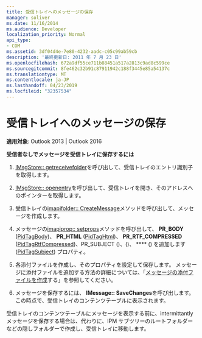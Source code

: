 ```yaml
---
title: 受信トレイへのメッセージの保存
manager: soliver
ms.date: 11/16/2014
ms.audience: Developer
localization_priority: Normal
api_type:
- COM
ms.assetid: 3df04d4e-7e80-4232-aadc-c05c99ab59cb
description: '最終更新日: 2011 年 7 月 23 日'
ms.openlocfilehash: 672a9df55ce711b88451a517a2813c9ad8c599ce
ms.sourcegitcommit: 8fe462c32b91c87911942c188f3445e85a54137c
ms.translationtype: MT
ms.contentlocale: ja-JP
ms.lasthandoff: 04/23/2019
ms.locfileid: "32357534"
---
```

# <a name="saving-a-message-in-the-inbox"></a>受信トレイへのメッセージの保存

  
  
**適用対象**: Outlook 2013 | Outlook 2016 
  
 **受信者なしでメッセージを受信トレイに保存するには**
  
1. [IMsgStore:: getreceivefolder](imsgstore-getreceivefolder.md)を呼び出して、受信トレイのエントリ識別子を取得します。 
    
2. [IMsgStore:: openentry](imsgstore-openentry.md)を呼び出して、受信トレイを開き、そのアドレスへのポインターを取得します。 
    
3. 受信トレイの[imapifolder:: CreateMessage](imapifolder-createmessage.md)メソッドを呼び出して、メッセージを作成します。 
    
4. メッセージの[imapiprop:: setprops](imapiprop-setprops.md)メソッドを呼び出して、 **PR_BODY** ([PidTagBody](pidtagbody-canonical-property.md))、 **PR_HTML** ([PidTagHtml](pidtaghtml-canonical-property.md))、 **PR_RTF_COMPRESSED** ([PidTagRtfCompressed](pidtagrtfcompressed-canonical-property.md))、PR_SUBJECT ()、()、 **** () を追加します ([PidTagSubject](pidtagsubject-canonical-property.md)) プロパティ。 
    
5. 各添付ファイルを作成し、そのプロパティを設定して保存します。 メッセージに添付ファイルを追加する方法の詳細については、「[メッセージの添付ファイルを作成](creating-a-message-attachment.md)する」を参照してください。
    
6. メッセージを保存するには、 **IMessage:: SaveChanges**を呼び出します。 この時点で、受信トレイのコンテンツテーブルに表示されます。 
    
受信トレイのコンテンツテーブルにメッセージを表示する前に、intermittantly メッセージを保存する場合は、代わりに、IPM サブツリーのルートフォルダーなどの隠しフォルダーで作成し、受信トレイに移動します。 
  

